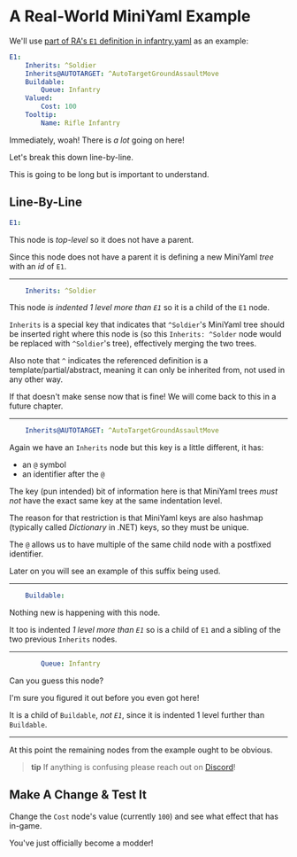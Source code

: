 # A Real-World MiniYaml Example

We'll use [part of RA's `E1` definition in infantry.yaml][gh-ra-e1-infantry.yaml@0524a59b]
as an example:

<!--
TODO: Include & explain inherited node removal _somewhere_
-->

```yml
E1:
	Inherits: ^Soldier
	Inherits@AUTOTARGET: ^AutoTargetGroundAssaultMove
	Buildable:
		Queue: Infantry
	Valued:
		Cost: 100
	Tooltip:
		Name: Rifle Infantry
```

Immediately, woah!  There is _a lot_ going on here!

Let's break this down line-by-line.

This is going to be long but is important to understand.

## Line-By-Line

```yml
E1:
```

This node is _top-level_ so it does not have a parent.

Since this node does not have a parent it is defining a new MiniYaml _tree_
with an _id_ of `E1`.

---

```yml
	Inherits: ^Soldier
```

This node _is indented 1 level more than `E1`_ so it is a child of the `E1` node.

`Inherits` is a special key that indicates that `^Soldier`'s MiniYaml tree
should be inserted right where this node is (so this `Inherits: ^Solder` node
would be replaced with `^Soldier`'s tree), effectively merging the two trees.

Also note that `^` indicates the referenced definition is a
template/partial/abstract, meaning it can only be inherited from, not used
in any other way.

If that doesn't make sense now that is fine! We will come back to this in a
future chapter.

---

```yml
	Inherits@AUTOTARGET: ^AutoTargetGroundAssaultMove
```

Again we have an `Inherits` node but this key is a little different, it has:
- an `@` symbol
- an identifier after the `@`

The key (pun intended) bit of information here is that MiniYaml trees _must
not_ have the exact same key at the same indentation level.

The reason for that restriction is that MiniYaml keys are also hashmap
(typically called _Dictionary_ in .NET) keys, so they must be unique.

The `@` allows us to have multiple of the same child node with a postfixed
identifier.

Later on you will see an example of this suffix being used.

<!--
	TODO: When will we see `@suffix` being used?
-->

---

```yml
	Buildable:
```

Nothing new is happening with this node.

It too is indented _1 level more than `E1`_ so is a child of `E1` and a sibling
of the two previous `Inherits` nodes.

---

```yml
		Queue: Infantry
```

Can you guess this node?

I'm sure you figured it out before you even got here!

It is a child of `Buildable`, _not `E1`_, since it is indented 1 level further
than `Buildable`.

---

At this point the remaining nodes from the example ought to be obvious.

> **tip** If anything is confusing please reach out on [Discord][openra-discord]!

## Make A Change & Test It

Change the `Cost` node's value (currently `100`) and see what effect that has
in-game.

You've just officially become a modder!

  [gh-ra-e1-infantry.yaml@0524a59b]: https://github.com/OpenRA/OpenRA/blob/0524a59b/mods/ra/rules/infantry.yaml#L69-L83
  [openra-discord]: https://discord.me/openra